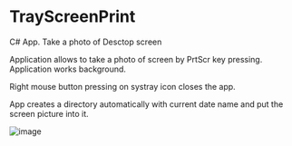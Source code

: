 # TrayScreenPrint
C# App. Take a photo of Desctop screen

Application allows to take a photo of screen by PrtScr key pressing. Application works background. 

Right mouse button pressing on systray icon closes the app.

App creates a directory automatically with current date name and put the screen picture into it.

![image](https://github.com/tltrus/TrayScreenPrint/assets/77125487/7d297256-a982-447d-8e02-9ace64e851fb)
